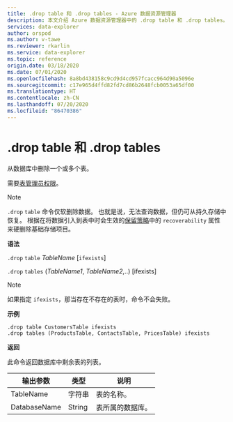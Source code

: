 ```yaml
---
title: .drop table 和 .drop tables - Azure 数据资源管理器
description: 本文介绍 Azure 数据资源管理器中的 .drop table 和 .drop tables。
services: data-explorer
author: orspod
ms.author: v-tawe
ms.reviewer: rkarlin
ms.service: data-explorer
ms.topic: reference
origin.date: 03/18/2020
ms.date: 07/01/2020
ms.openlocfilehash: 8a8bd438158c9cd9d4cd957fcacc964d90a5096e
ms.sourcegitcommit: c17e965d4ffd82fd7cd86b2648fcb0053a65df00
ms.translationtype: HT
ms.contentlocale: zh-CN
ms.lasthandoff: 07/20/2020
ms.locfileid: "86470386"
---
```

# <a name="drop-table-and-drop-tables"></a>.drop table 和 .drop tables

从数据库中删除一个或多个表。

需要[表管理员权限](../management/access-control/role-based-authorization.md)。

> [!NOTE]
> `.drop` `table` 命令仅软删除数据。 也就是说，无法查询数据，但仍可从持久存储中恢复。 根据在将数据引入到表中时会生效的[保留策略](../management/retentionpolicy.md)中的 `recoverability` 属性来硬删除基础存储项目。

**语法**

`.drop` `table` _TableName_ [`ifexists`]

`.drop` `tables` (_TableName1_, _TableName2_,..) [ifexists]

> [!NOTE]
> 如果指定 `ifexists`，那当存在不存在的表时，命令不会失败。

**示例**

```kusto
.drop table CustomersTable ifexists
.drop tables (ProductsTable, ContactsTable, PricesTable) ifexists
```

**返回**

此命令返回数据库中剩余表的列表。

| 输出参数 | 类型   | 说明                             |
| ---------------- | ------ | --------------------------------------- |
| TableName        | 字符串 | 表的名称。                  |
| DatabaseName     | String | 表所属的数据库。 |
